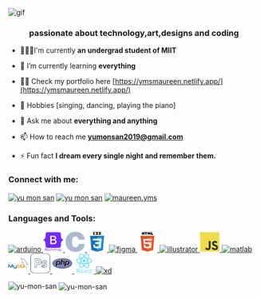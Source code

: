 ![gif](https://user-images.githubusercontent.com/64295894/103669462-c13b8180-4fa6-11eb-8a5e-bc91e7b0ea37.gif)


<h3 align="center">passionate about technology,art,designs and coding</h3>

- 👩🏻‍🎓I'm currently **an undergrad student of MIIT**

- 🌱 I’m currently learning **everything**

- 👨‍💻 Check my portfolio here [https://ymsmaureen.netlify.app/](https://ymsmaureen.netlify.app/)

- 🎨 Hobbies [singing, dancing, playing the piano]

- 💬 Ask me about **everything and anything**

- 📫 How to reach me **yumonsan2019@gmail.com**

- ⚡ Fun fact **I dream every single night and remember them.**

<h3 align="left">Connect with me:</h3>
<p align="left">
<a href="https://linkedin.com/in/yu mon san" target="blank"><img align="center" src="https://cdn.jsdelivr.net/npm/simple-icons@3.0.1/icons/linkedin.svg" alt="yu mon san" height="30" width="40" /></a>
<a href="https://fb.com/yu mon san" target="blank"><img align="center" src="https://cdn.jsdelivr.net/npm/simple-icons@3.0.1/icons/facebook.svg" alt="yu mon san" height="30" width="40" /></a>
<a href="https://instagram.com/maureen.yms" target="blank"><img align="center" src="https://cdn.jsdelivr.net/npm/simple-icons@3.0.1/icons/instagram.svg" alt="maureen.yms" height="30" width="40" /></a>
</p>

<h3 align="left">Languages and Tools:</h3>
<p align="left"> <a href="https://www.arduino.cc/" target="_blank"> <img src="https://cdn.worldvectorlogo.com/logos/arduino-1.svg" alt="arduino" width="40" height="40"/> </a> <a href="https://getbootstrap.com" target="_blank"> <img src="https://raw.githubusercontent.com/devicons/devicon/master/icons/bootstrap/bootstrap-plain-wordmark.svg" alt="bootstrap" width="40" height="40"/> </a> <a href="https://www.cprogramming.com/" target="_blank"> <img src="https://raw.githubusercontent.com/devicons/devicon/master/icons/c/c-original.svg" alt="c" width="40" height="40"/> </a> <a href="https://www.w3schools.com/css/" target="_blank"> <img src="https://raw.githubusercontent.com/devicons/devicon/master/icons/css3/css3-original-wordmark.svg" alt="css3" width="40" height="40"/> </a> <a href="https://www.figma.com/" target="_blank"> <img src="https://www.vectorlogo.zone/logos/figma/figma-icon.svg" alt="figma" width="40" height="40"/> </a> <a href="https://www.w3.org/html/" target="_blank"> <img src="https://raw.githubusercontent.com/devicons/devicon/master/icons/html5/html5-original-wordmark.svg" alt="html5" width="40" height="40"/> </a> <a href="https://www.adobe.com/in/products/illustrator.html" target="_blank"> <img src="https://www.vectorlogo.zone/logos/adobe_illustrator/adobe_illustrator-icon.svg" alt="illustrator" width="40" height="40"/> </a> <a href="https://developer.mozilla.org/en-US/docs/Web/JavaScript" target="_blank"> <img src="https://raw.githubusercontent.com/devicons/devicon/master/icons/javascript/javascript-original.svg" alt="javascript" width="40" height="40"/> </a> <a href="https://www.mathworks.com/" target="_blank"> <img src="https://raw.githubusercontent.com/simple-icons/simple-icons/master/icons/mathworks.svg" alt="matlab" width="40" height="40"/> </a> <a href="https://www.mysql.com/" target="_blank"> <img src="https://raw.githubusercontent.com/devicons/devicon/master/icons/mysql/mysql-original-wordmark.svg" alt="mysql" width="40" height="40"/> </a> <a href="https://www.photoshop.com/en" target="_blank"> <img src="https://raw.githubusercontent.com/devicons/devicon/master/icons/photoshop/photoshop-line.svg" alt="photoshop" width="40" height="40"/> </a> <a href="https://www.php.net" target="_blank"> <img src="https://raw.githubusercontent.com/devicons/devicon/master/icons/php/php-original.svg" alt="php" width="40" height="40"/> </a> <a href="https://reactjs.org/" target="_blank"> <img src="https://raw.githubusercontent.com/devicons/devicon/master/icons/react/react-original-wordmark.svg" alt="react" width="40" height="40"/> </a> <a href="https://www.adobe.com/products/xd.html" target="_blank"> <img src="https://cdn.worldvectorlogo.com/logos/adobe-xd.svg" alt="xd" width="40" height="40"/> </a> </p>

<p><img align="left" src="https://github-readme-stats.vercel.app/api/top-langs?username=yu-mon-san&show_icons=true&locale=en&layout=compact" alt="yu-mon-san" /></p>

<p>&nbsp;<img align="center" src="https://github-readme-stats.vercel.app/api?username=yu-mon-san&show_icons=true&locale=en" alt="yu-mon-san" /></p>
